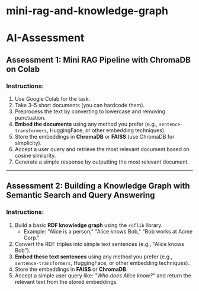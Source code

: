 # mini-rag-and-knowledge-graph

# AI-Assessment

## Assessment 1: Mini RAG Pipeline with ChromaDB on Colab

### Instructions:
1. Use Google Colab for the task.
2. Take 3–5 short documents (you can hardcode them).
3. Preprocess the text by converting to lowercase and removing punctuation.
4. **Embed the documents** using any method you prefer (e.g., `sentence-transformers`, HuggingFace, or other embedding techniques).
5. Store the embeddings in **ChromaDB** or **FAISS** (use ChromaDB for simplicity).
6. Accept a user query and retrieve the most relevant document based on cosine similarity.
7. Generate a simple response by outputting the most relevant document.

---

## Assessment 2: Building a Knowledge Graph with Semantic Search and Query Answering

### Instructions:
1. Build a basic **RDF knowledge graph** using the `rdflib` library.
   - Example: "Alice is a person," "Alice knows Bob," "Bob works at Acme Corp."
2. Convert the RDF triples into simple text sentences (e.g., "Alice knows Bob").
3. **Embed these text sentences** using any method you prefer (e.g., `sentence-transformers`, HuggingFace, or other embedding techniques).
4. Store the embeddings in **FAISS** or **ChromaDB**.
5. Accept a simple user query like: *"Who does Alice know?"* and return the relevant text from the stored embeddings.
